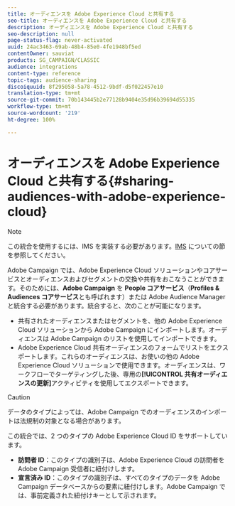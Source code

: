 ```yaml
---
title: オーディエンスを Adobe Experience Cloud と共有する
seo-title: オーディエンスを Adobe Experience Cloud と共有する
description: オーディエンスを Adobe Experience Cloud と共有する
seo-description: null
page-status-flag: never-activated
uuid: 24ac3463-69ab-48b4-85e0-4fe1948bf5ed
contentOwner: sauviat
products: SG_CAMPAIGN/CLASSIC
audience: integrations
content-type: reference
topic-tags: audience-sharing
discoiquuid: 8f295058-5a78-4512-9bdf-d5f022457e10
translation-type: tm+mt
source-git-commit: 70b143445b2e77128b9404e35d96b39694d55335
workflow-type: tm+mt
source-wordcount: '219'
ht-degree: 100%

---
```



# オーディエンスを Adobe Experience Cloud と共有する{#sharing-audiences-with-adobe-experience-cloud}

>[!NOTE]
>
>この統合を使用するには、IMS を実装する必要があります。[IMS](../../integrations/using/about-adobe-id.md) についての節を参照してください。

Adobe Campaign では、Adobe Experience Cloud ソリューションやコアサービスとオーディエンスおよびセグメントの交換や共有をおこなうことができます。そのためには、**Adobe Campaign** を **People コアサービス**（**Profiles &amp; Audiences コアサービス**&#x200B;とも呼ばれます）または Adobe Audience Manager と統合する必要があります。統合すると、次のことが可能になります。

* 共有されたオーディエンスまたはセグメントを、他の Adobe Experience Cloud ソリューションから Adobe Campaign にインポートします。オーディエンスは Adobe Campaign のリストを使用してインポートできます。
* Adobe Experience Cloud 共有オーディエンスのフォームでリストをエクスポートします。これらのオーディエンスは、お使いの他の Adobe Experience Cloud ソリューションで使用できます。オーディエンスは、ワークフローでターゲティングした後、専用の&#x200B;**[!UICONTROL 共有オーディエンスの更新]**&#x200B;アクティビティを使用してエクスポートできます。

>[!CAUTION]
>
>データのタイプによっては、Adobe Campaign でのオーディエンスのインポートは法規制の対象となる場合があります。

この統合では、2 つのタイプの Adobe Experience Cloud ID をサポートしています。

* **訪問者 ID**：このタイプの識別子は、Adobe Experience Cloud の訪問者を Adobe Campaign 受信者に紐付けします。
* **宣言済み ID**：このタイプの識別子は、すべてのタイプのデータを Adobe Campaign データベースからの要素に紐付けします。Adobe Campaign では、事前定義された紐付けキーとして示されます。
